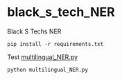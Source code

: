 # black_s_tech_NER
Black S Techs NER

```text
pip install -r requirements.txt
```

Test [multilingual_NER.py](multilingual_NER.py)
```text
python multilingual_NER.py
```
